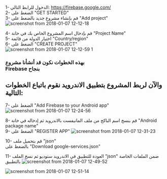 1- الدخول للرابط التالي: https://firebase.google.com/ </br>
2- الضغط على "GET STARTED" </br>
3- قم بإنشاء مشروع جديد بالضغط على "Add project" </br>
![screenshot from 2018-01-07 12-12-18](https://user-images.githubusercontent.com/35188729/34649468-028f5d36-f3c1-11e7-8237-07dc4fe96971.png)

4- قم بإدخال اسم المشروع الخاص بك في خانة "Project Name" </br>
5- اختيار الدولة من قائمة "Country/region" </br>
6- الضغط على "CREATE PROJECT" </br>
![screenshot from 2018-01-07 12-12-59 1](https://user-images.githubusercontent.com/35188729/34649477-3b497a08-f3c1-11e7-8aa0-dd4fdafc79e1.png)

### بهذه الخطوات نكون قد أنشأنا مشروع</br> Firebase بنجاح</br>
## والآن لربط المشروع بتطبيق الاندرويد نقوم باتباع الخطوات التالية: </br>

7- الضغط على "Add Firebase to your Android app" </br>
![screenshot from 2018-01-07 12-24-56](https://user-images.githubusercontent.com/35188729/34649566-b1c64c50-f3c2-11e7-8d71-e154dcd21554.png)

8- قم بنسخ اسم الباكج من ملف المانيفست بالاندرويد ثم إدخاله في خانة "Android package name" </br>
9- الضغط على "REGISTER APP"
![screenshot from 2018-01-07 12-31-23](https://user-images.githubusercontent.com/35188729/34649571-f0c21952-f3c2-11e7-8c8b-1245287dd3fe.png)

10- قم بتحميل ملف "json" </br>
بالضغط على "Download google-services.json" </br>

11- العودة للتطبيق في الاندرويد ستوديو ثم نسخ الملف "json" 
ضمن الملفات الخاصة بالتطبيق
![screenshot from 2018-01-07 12-49-52](https://user-images.githubusercontent.com/35188729/34650287-c35ecfac-f3cf-11e7-88f1-dbc4e0a836b3.png)


![screenshot from 2018-01-07 12-51-14](https://user-images.githubusercontent.com/35188729/34649678-d683fb58-f3c4-11e7-8e38-966e85317e67.png)




